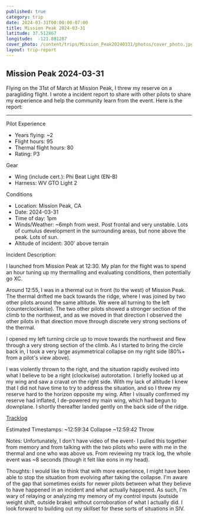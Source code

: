 ```yaml
---
published: true
category: trip
date: 2024-03-31T00:00:00-07:00
title: Mission Peak 2024-03-31
latitude: 37.512867
longitude:  -121.881287
cover_photo: /content/trips/Mission_Peak20240331/photos/cover_photo.jpg
layout: trip-report
---
```



## Mission Peak 2024-03-31

Flying on the 31st of March at Mission Peak, I threw my reserve on a paragliding flight. I wrote a incident report to share with other pilots to share my experience and help the community learn from the event. Here is the report:

---

Pilot Experience
- Years flying: ~2
- Flight hours: 95
- Thermal flight hours: 80
- Rating: P3

Gear
- Wing (include cert.): Phi Beat Light (EN-B)
- Harness: WV GTO Light 2

Conditions
- Location: Mission Peak, CA
- Date: 2024-03-31
- Time of day: 1pm
- Winds/Weather: ~6mph from west. Post frontal and very unstable. Lots of cumulus development in the surrounding areas, but none above the peak. Lots of sun.
- Altitude of incident: 300' above terrain

Incident Description:

I launched from Mission Peak at 12:30. My plan for the flight was to spend an hour tuning up my thermalling and evaluating conditions, then potentially go XC.

Around 12:55, I was in a thermal out in front (to the west) of Mission Peak. The thermal drifted me back towards the ridge, where I was joined by two other pilots around the same altitude. We were all turning to the left (counterclockwise). The two other pilots showed a stronger section of the climb to the northwest, and as we moved in that direction I observed the other pilots in that direction move through discrete very strong sections of the thermal. 

I opened my left turning circle up to move towards the northwest and flew through a very strong section of the climb. As I started to bring the circle back in, I took a very large asymmetrical collapse on my right side (80%+ from a pilot's view above). 

I was violently thrown to the right, and the situation rapidly evolved into what I believe to be a right (clockwise) autorotation. I briefly looked up at my wing and saw a cravat on the right side. With my lack of altitude I knew that I did not have time to try to address the situation, and so I threw my reserve hard to the horizon opposite my wing. After I visually confirmed my reserve had inflated, I de-powered my main wing, which had begun to downplane. I shortly thereafter landed gently on the back side of the ridge. 

[Tracklog]( https://www.sportstracklive.com/track/map/RobB/1/mission-peak-cal-fire-northern-region-fremont/945796?mode=3D) 

Estimated Timestamps: 
~12:59:34 Collapse
~12:59:42 Throw

Notes: 
Unfortunately, I don't have video of the event- I pulled this together from memory and from talking with the two pilots who were with me in the thermal and one who was above us. From reviewing my track log, the whole event was ~8 seconds (though it felt like eons in my head). 

Thoughts:
I would like to think that with more experience, I might have been able to stop the situation from evolving after taking the collapse. I'm aware of the gap that sometimes exists for newer pilots between what they believe to have happened in an incident and what actually happened. As such, I'm wary of relaying or analyzing my memory of my control inputs (outside weight shift, outside brake) without corroboration of what I actually did. I look forward to building out my skillset for these sorts of situations in SIV. 


